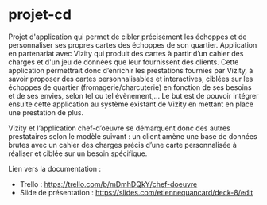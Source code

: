 # projet-cd
Projet d'application qui permet de cibler précisément les échoppes et de personnaliser ses propres cartes des échoppes de son quartier. Application en partenariat avec Vizity qui produit des cartes à partir d’un cahier des charges et d'un jeu de données que leur fournissent des clients. 
Cette application permettrait donc d’enrichir les prestations fournies par Vizity, à savoir proposer des cartes personnalisables et interactives, ciblées sur les échoppes de quartier (fromagerie/charcuterie) en fonction de ses besoins et de ses envies, selon tel ou tel évènement,…
Le but est de pouvoir intégrer ensuite cette application au système existant de Vizity en mettant en place une prestation de plus.

Vizity et l’application chef-d’oeuvre se démarquent donc des autres prestataires selon le modèle suivant : un client amène une base de données brutes avec un cahier des charges précis d’une carte personnalisée à réaliser et ciblée sur un besoin spécifique.

Lien vers la documentation :
- Trello : https://trello.com/b/mDmhDQkY/chef-doeuvre
- Slide de présentation : https://slides.com/etiennequancard/deck-8/edit
